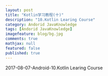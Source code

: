 ```yaml
---
layout: post
title: "Kotlin学习教程(十)"
description: "10.Kotlin Learing Course"
category: Andorid JavaKnowledge
tags: [Andorid JavaKnowledge]
imagefeature: blog/bg.jpg
comments: true
mathjax: null
featured: false
published: true
---
```




2017-08-07-Android-10.Kotlin Learing Course